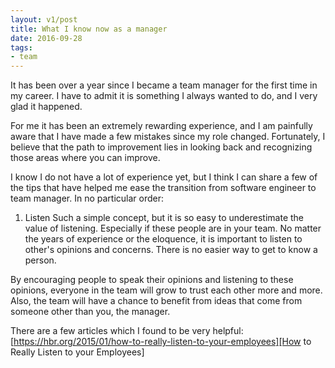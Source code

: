 ```yaml
---
layout: v1/post
title: What I know now as a manager
date: 2016-09-28
tags:
- team
---
```

It has been over a year since I became a team manager for the first time in my career. I have to admit it is something I always wanted to do, and I very glad it happened.

For me it has been an extremely rewarding experience, and I am painfully aware that I have made a few mistakes since my role changed. Fortunately, I believe that the path to improvement lies in looking back and recognizing those areas where you can improve.

I know I do not have a lot of experience yet, but I think I can share a few of the tips that have helped me ease the transition from software engineer to team manager. In no particular order:

1. Listen
Such a simple concept, but it is so easy to underestimate the value of listening. Especially if these people are in your team. No matter the years of experience or the eloquence, it is important to listen to other's opinions and concerns. There is no easier way to get to know a person. 

By encouraging people to speak their opinions and listening to these opinions, everyone in the team will grow to trust each other more and more. Also, the team will have a chance to benefit from ideas that come from someone other than you, the manager.

There are a few articles which I found to be very helpful:
[https://hbr.org/2015/01/how-to-really-listen-to-your-employees][How to Really Listen to your Employees]